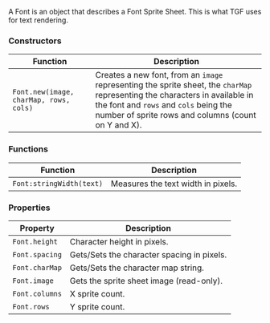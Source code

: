 A Font is an object that describes a Font Sprite Sheet. This is what TGF uses for text rendering.

### Constructors
|Function|Description|
-----|-----
`Font.new(image, charMap, rows, cols)` | Creates a new font, from an `image` representing the sprite sheet, the `charMap` representing the characters in available in the font and `rows` and `cols` being the number of sprite rows and columns (count on Y and X).

### Functions
|Function|Description|
-----|-----
`Font:stringWidth(text)` | Measures the text width in pixels.

### Properties
|Property|Description|
-----|-----
`Font.height` | Character height in pixels.
`Font.spacing` | Gets/Sets the character spacing in pixels.
`Font.charMap` | Gets/Sets the character map string.
`Font.image` | Gets the sprite sheet image (read-only).
`Font.columns` | X sprite count.
`Font.rows` | Y sprite count.